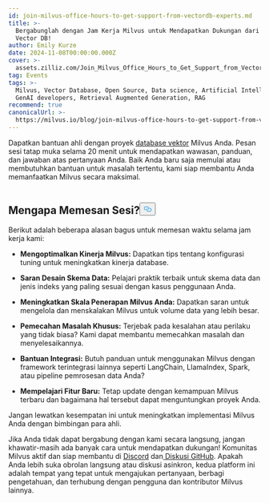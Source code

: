 ```yaml
---
id: join-milvus-office-hours-to-get-support-from-vectordb-experts.md
title: >-
  Bergabunglah dengan Jam Kerja Milvus untuk Mendapatkan Dukungan dari Pakar
  Vector DB!
author: Emily Kurze
date: 2024-11-08T00:00:00.000Z
cover: >-
  assets.zilliz.com/Join_Milvus_Office_Hours_to_Get_Support_from_Vector_DB_Experts_1_64f88f0607.png
tag: Events
tags: >-
  Milvus, Vector Database, Open Source, Data science, Artificial Intelligence,
  GenAI developers, Retrieval Augmented Generation, RAG
recommend: true
canonicalUrl: >-
  https://milvus.io/blog/join-milvus-office-hours-to-get-support-from-vectordb-experts.md
---
```

<p>Dapatkan bantuan ahli dengan proyek <a href="https://zilliz.com/learn/what-is-vector-database">database vektor</a> Milvus Anda. Pesan sesi tatap muka selama 20 menit untuk mendapatkan wawasan, panduan, dan jawaban atas pertanyaan Anda. Baik Anda baru saja memulai atau membutuhkan bantuan untuk masalah tertentu, kami siap membantu Anda memanfaatkan Milvus secara maksimal.</p>
<p><a href="https://meetings.hubspot.com/chloe-williams1/milvus-office-hours">
  <span class="img-wrapper">
    <img translate="no" src="https://assets.zilliz.com/milvus_office_hours_09848e076b.png" alt="" class="doc-image" id="" />
    <span></span>
  </span>
</a></p>
<h2 id="Why-Book-a-Session" class="common-anchor-header">Mengapa Memesan Sesi?<button data-href="#Why-Book-a-Session" class="anchor-icon" translate="no">
      <svg translate="no"
        aria-hidden="true"
        focusable="false"
        height="20"
        version="1.1"
        viewBox="0 0 16 16"
        width="16"
      >
        <path
          fill="#0092E4"
          fill-rule="evenodd"
          d="M4 9h1v1H4c-1.5 0-3-1.69-3-3.5S2.55 3 4 3h4c1.45 0 3 1.69 3 3.5 0 1.41-.91 2.72-2 3.25V8.59c.58-.45 1-1.27 1-2.09C10 5.22 8.98 4 8 4H4c-.98 0-2 1.22-2 2.5S3 9 4 9zm9-3h-1v1h1c1 0 2 1.22 2 2.5S13.98 12 13 12H9c-.98 0-2-1.22-2-2.5 0-.83.42-1.64 1-2.09V6.25c-1.09.53-2 1.84-2 3.25C6 11.31 7.55 13 9 13h4c1.45 0 3-1.69 3-3.5S14.5 6 13 6z"
        ></path>
      </svg>
    </button></h2><p>Berikut adalah beberapa alasan bagus untuk memesan waktu selama jam kerja kami:</p>
<ul>
<li><p><strong>Mengoptimalkan Kinerja Milvus:</strong> Dapatkan tips tentang konfigurasi tuning untuk meningkatkan kinerja database.</p></li>
<li><p><strong>Saran Desain Skema Data:</strong> Pelajari praktik terbaik untuk skema data dan jenis indeks yang paling sesuai dengan kasus penggunaan Anda.</p></li>
<li><p><strong>Meningkatkan Skala Penerapan Milvus Anda:</strong> Dapatkan saran untuk mengelola dan menskalakan Milvus untuk volume data yang lebih besar.</p></li>
<li><p><strong>Pemecahan Masalah Khusus:</strong> Terjebak pada kesalahan atau perilaku yang tidak biasa? Kami dapat membantu memecahkan masalah dan menyelesaikannya.</p></li>
<li><p><strong>Bantuan Integrasi:</strong> Butuh panduan untuk menggunakan Milvus dengan framework terintegrasi lainnya seperti LangChain, LlamaIndex, Spark, atau pipeline pemrosesan data Anda?</p></li>
<li><p><strong>Mempelajari Fitur Baru:</strong> Tetap update dengan kemampuan Milvus terbaru dan bagaimana hal tersebut dapat menguntungkan proyek Anda.</p></li>
</ul>
<p>Jangan lewatkan kesempatan ini untuk meningkatkan implementasi Milvus Anda dengan bimbingan para ahli.</p>
<p>Jika Anda tidak dapat bergabung dengan kami secara langsung, jangan khawatir-masih ada banyak cara untuk mendapatkan dukungan! Komunitas Milvus aktif dan siap membantu di <a href="https://discord.com/invite/8uyFbECzPX">Discord</a> dan<a href="https://github.com/search?q=milvus&amp;type=discussions"> Diskusi GitHub</a>. Apakah Anda lebih suka obrolan langsung atau diskusi asinkron, kedua platform ini adalah tempat yang tepat untuk mengajukan pertanyaan, berbagi pengetahuan, dan terhubung dengan pengguna dan kontributor Milvus lainnya.</p>
